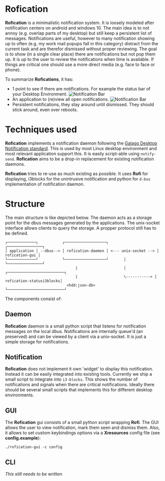 # Rofication

**Rofication** is a minimalistic notification system. It is loosely modeled after notification
centers on android and windows 10. The main idea is to not annoy (e.g. overlap parts of my
desktop) but still keep a persistent list of messages. Notifications are useful, however to many
notification showing up to often (e.g. my work mail popups fall in this category) distract from the
current task and are therefor dismissed without proper reviewing. The goal is to show (in a single
clear place) there are notifications but not pop them up. It is up to the user to review the
notifications when time is available. If things are critical one should use a more direct media
(e.g. face to face or phone). 

To summarize **Rofications**, it has:

 * 1 point to see if there are notifications. For example the status bar of your Desktop
   Environment.
![Notification Bar](https://raw.githubusercontent.com/DaveDavenport/Rofication/master/Picture/bar.png)
 * An application to (re)view all open notifications.
![Notification Bar](https://raw.githubusercontent.com/DaveDavenport/Rofication/master/Picture/client.png)
 * Persistent notifications, they stay around until dismissed. They should stick around, even over reboots.

# Techniques used

**Rofication** implements a notification daemon following the [Galago Desktop Notification
standard](http://www.galago-project.org/specs/notification/).  This is used by most Linux desktop
environment and most relevant application support this. It is easily script-able using
`notify-send`.  **Rofication** aims to be a drop-in replacement for existing notification daemons.

**Rofication** tries to re-use as much existing as possible. It uses **Rofi** for displaying, 
i3blocks for the unintrusive notification and python for `d-bus` implementation of notification
daemon.

# Structure
The main structure is like depicted below. The daemon acts as a storage point for the dbus messages
generated by the applications. The unix-socket interface allows clients to query the storage. A
propper protocol still has to be defined.


```
┌─────────────┐           ┌───────────────────┐                      ┌────────────────┐
│ application │ --dbus--> │ rofication-daemon │ <--- unix-socket --> │ rofication-gui │
└─────────────┘           └───────────────────┘       │              └────────────────┘
                                |                     │             ┌──────────────────────────┐
                                |                     \-----------> │ rofication-statusi3blocks│
                            <hdd:json-db>                           └──────────────────────────┘
```

The components consist of:

## Daemon

**Rofication** daemon is a small python script that listens for notification messages on the local
dbus. Notifications are internally queue'd (an preserved) and can be viewed by a client via a
unix-socket. It is just a simple storage for notifications.

## Notification 

**Rofication** does not implement it own 'widget' to display this notification. Instead it can be
easily integrated into existing tools.  Currently we ship a small script to integrate into
`i3-blocks`. This shows the number of notifications and signals when there are critical
notifications. Ideally there should be several small scripts that implements this for different
desktop environments.

## GUI

The **Rofication** gui consists of a small python script wrapping **Rofi**. The GUI allows the user
to view notification, mark them seen and dismiss them.
Also, it allows to set custom keybindings options via a **Xresources** config
file (see **config.example**):

```
./rofication-gui -c config
```



## CLI

*This still needs to be written*
	 
